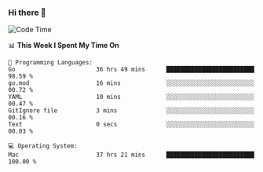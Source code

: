 ### Hi there 👋

<!--
**CrazyCollin/crazycollin** is a ✨ _special_ ✨ repository because its `README.md` (this file) appears on your GitHub profile.

Here are some ideas to get you started:

- 🔭 I’m currently working on ...
- 🌱 I’m currently learning ...
- 👯 I’m looking to collaborate on ...
- 🤔 I’m looking for help with ...
- 💬 Ask me about ...
- 📫 How to reach me: ...
- 😄 Pronouns: ...
- ⚡ Fun fact: ...
-->

<!--START_SECTION:waka-->
![Code Time](http://img.shields.io/badge/Code%20Time-1%2C830%20hrs%2012%20mins-blue)

📊 **This Week I Spent My Time On** 

```text
💬 Programming Languages: 
Go                       36 hrs 49 mins      █████████████████████████   98.59 % 
go.mod                   16 mins             ░░░░░░░░░░░░░░░░░░░░░░░░░   00.72 % 
YAML                     10 mins             ░░░░░░░░░░░░░░░░░░░░░░░░░   00.47 % 
GitIgnore file           3 mins              ░░░░░░░░░░░░░░░░░░░░░░░░░   00.16 % 
Text                     0 secs              ░░░░░░░░░░░░░░░░░░░░░░░░░   00.03 % 

💻 Operating System: 
Mac                      37 hrs 21 mins      █████████████████████████   100.00 % 
```


<!--END_SECTION:waka-->
